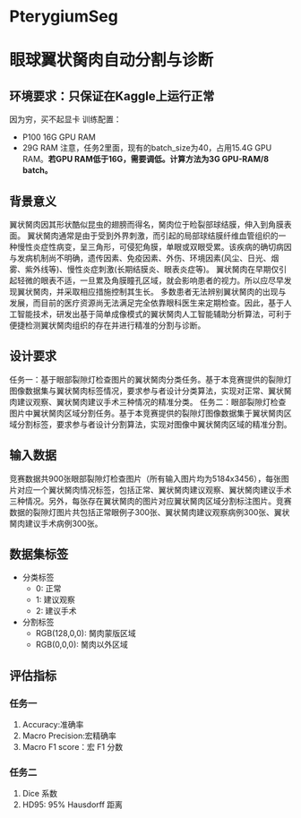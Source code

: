 # PterygiumSeg
 
# 眼球翼状胬肉自动分割与诊断

## 环境要求：只保证在Kaggle上运行正常
因为穷，买不起显卡
训练配置：
 - P100 16G GPU RAM
 - 29G RAM
注意，任务2里面，现有的batch_size为40，占用15.4G GPU RAM。**若GPU RAM低于16G，需要调低。计算方法为3G GPU-RAM/8 batch。**

## 背景意义 
翼状胬肉因其形状酷似昆虫的翅膀而得名，胬肉位于睑裂部球结膜，伸入到角膜表面。 翼状胬肉通常是由于受到外界刺激，而引起的局部球结膜纤维血管组织的一种慢性炎症性病变，呈三角形，可侵犯角膜，单眼或双眼受累。该疾病的确切病因与发病机制尚不明确，遗传因素、免疫因素、外伤、环境因素(风尘、日光、烟雾、紫外线等)、慢性炎症刺激(长期结膜炎、眼表炎症等)。 
翼状胬肉在早期仅引起轻微的眼表不适，一旦累及角膜瞳孔区域，就会影响患者的视力。所以应尽早发现翼状胬肉，并采取相应措施控制其生长。
多数患者无法辨别翼状胬肉的出现与发展，而目前的医疗资源尚无法满足完全依靠眼科医生来定期检查。因此，基于人工智能技术，研发出基于简单成像模式的翼状胬肉人工智能辅助分析算法，可利于便捷检测翼状胬肉组织的存在并进行精准的分割与诊断。 

## 设计要求 
任务一：基于眼部裂隙灯检查图片的翼状胬肉分类任务。基于本竞赛提供的裂隙灯图像数据集与翼状胬肉标签情况，要求参与者设计分类算法，实现对正常、翼状胬肉建议观察、翼状胬肉建议手术三种情况的精准分类。 
任务二：眼部裂隙灯检查图片中翼状胬肉区域分割任务。基于本竞赛提供的裂隙灯图像数据集于翼状胬肉区域分割标签，要求参与者设计分割算法，实现对图像中翼状胬肉区域的精准分割。 

## 输入数据 
竞赛数据共900张眼部裂隙灯检查图片（所有输入图片均为5184x3456），每张图片对应一个翼状胬肉情况标签，包括正常、翼状胬肉建议观察、翼状胬肉建议手术三种情况。另外，每张存在翼状胬肉的图片对应翼状胬肉区域分割标注图片。竞赛数据的裂隙灯图片共包括正常眼例子300张、翼状胬肉建议观察病例300张、翼状胬肉建议手术病例300张。

## 数据集标签
- 分类标签
    - 0: 正常
    - 1: 建议观察
    - 2: 建议手术
- 分割标签
    - RGB(128,0,0): 胬肉蒙版区域
    - RGB(0,0,0): 胬肉以外区域

## 评估指标
### 任务一
1) Accuracy:准确率
2) Macro Precision:宏精确率
3) Macro F1 score：宏 F1 分数

### 任务二
1) Dice 系数
2) HD95: 95% Hausdorff 距离